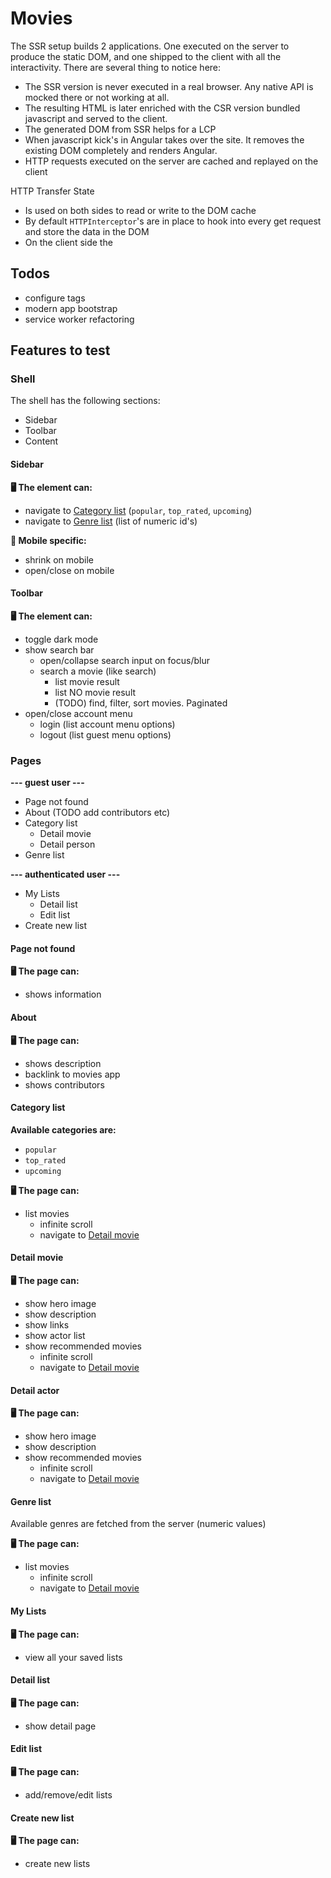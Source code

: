 # Movies

The SSR setup builds 2 applications.
One executed on the server to produce the static DOM, and one shipped to the client with all the interactivity.
There are several thing to notice here:

- The SSR version is never executed in a real browser. Any native API is mocked there or not working at all.
- The resulting HTML is later enriched with the CSR version bundled javascript and served to the client.
- The generated DOM from SSR helps for a LCP
- When javascript kick's in Angular takes over the site. It removes the existing DOM completely and renders Angular.
- HTTP requests executed on the server are cached and replayed on the client

HTTP Transfer State

- Is used on both sides to read or write to the DOM cache
- By default `HTTPInterceptor`'s are in place to hook into every get request and store the data in the DOM
- On the client side the

## Todos

- configure tags
- modern app bootstrap
- service worker refactoring

## Features to test

### Shell

The shell has the following sections:

- Sidebar
- Toolbar
- Content
  
#### Sidebar

**🖥️ The element can:**

- navigate to [Category list](#Category-list) (`popular`, `top_rated`, `upcoming`)
- navigate to [Genre list](#Genre-list) (list of numeric id's)

**📱 Mobile specific:**

- shrink on mobile
- open/close on mobile

#### Toolbar

**🖥️ The element can:**

- toggle dark mode
- show search bar
  - open/collapse search input on focus/blur
  - search a movie (like search)
    - list movie result
    - list NO movie result
    - (TODO) find, filter, sort movies. Paginated
- open/close account menu
  - login (list account menu options)
  - logout (list guest menu options)

### Pages

**--- guest user ---**

- Page not found
- About (TODO add contributors etc)
- Category list
  - Detail movie
  - Detail person
- Genre list

**--- authenticated user ---**

- My Lists
  - Detail list
  - Edit list
- Create new list

#### Page not found

**🖥️ The page can:**

- shows information

#### About

**🖥️ The page can:**

- shows description
- backlink to movies app
- shows contributors

#### Category list

**Available categories are:**

- `popular`
- `top_rated`
- `upcoming`

**🖥️ The page can:**

- list movies
  - infinite scroll
  - navigate to [Detail movie](#Detail-movie)

#### Detail movie

**🖥️ The page can:**

- show hero image
- show description
- show links
- show actor list
- show recommended movies
  - infinite scroll
  - navigate to [Detail movie](#Detail-movie)

#### Detail actor

**🖥️ The page can:**

- show hero image
- show description
- show recommended movies
  - infinite scroll
  - navigate to [Detail movie](#Detail-movie)

#### Genre list

Available genres are fetched from the server (numeric values)

**🖥️ The page can:**

- list movies
  - infinite scroll
  - navigate to [Detail movie](#Detail-movie)

#### My Lists 

**🖥️ The page can:**
- view all your saved lists

#### Detail list 

**🖥️ The page can:**
- show detail page

#### Edit list 

**🖥️ The page can:**
- add/remove/edit lists

#### Create new list 

**🖥️ The page can:**
- create new lists
